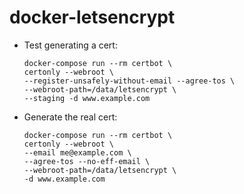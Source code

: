 # docker-letsencrypt

* Test generating a cert:
    ```
    docker-compose run --rm certbot \
    certonly --webroot \
    --register-unsafely-without-email --agree-tos \
    --webroot-path=/data/letsencrypt \
    --staging -d www.example.com
    ```
* Generate the real cert:
    ```
    docker-compose run --rm certbot \
    certonly --webroot \
    --email me@example.com \
    --agree-tos --no-eff-email \
    --webroot-path=/data/letsencrypt \
    -d www.example.com
    ```
